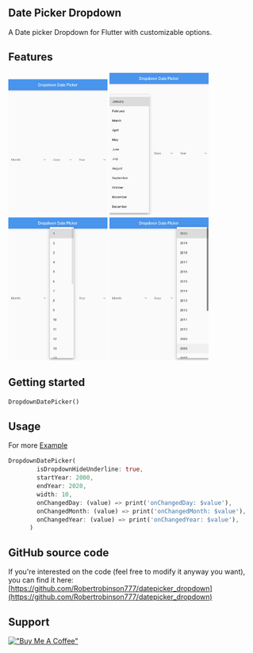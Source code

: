 <!--
This README describes the package. If you publish this package to pub.dev,
this README's contents appear on the landing page for your package.

For information about how to write a good package README, see the guide for
[writing package pages](https://dart.dev/guides/libraries/writing-package-pages).

For general information about developing packages, see the Dart guide for
[creating packages](https://dart.dev/guides/libraries/create-library-packages)
and the Flutter guide for
[developing packages and plugins](https://flutter.dev/developing-packages).
-->

## Date Picker Dropdown

A Date picker Dropdown for Flutter with customizable options.

## Features

<p float="left">

<img src="mainview.png" alt="Main View" width="200"/>
<img src="monthview.png" alt="monthview" width="200"/>
<img src="dateview.png" alt="dateview" width="200"/>
<img src="yearview.png" alt="yearview" width="200"/>
</p>

## Getting started

```dart
DropdownDatePicker()
```

## Usage

For more [Example](https://github.com/Robertrobinson777/datepicker_dropdown/tree/master/example)

```dart
DropdownDatePicker(
        isDropdownHideUnderline: true,
        startYear: 2000,
        endYear: 2020,
        width: 10,
        onChangedDay: (value) => print('onChangedDay: $value'),
        onChangedMonth: (value) => print('onChangedMonth: $value'),
        onChangedYear: (value) => print('onChangedYear: $value'),
      )
```

## GitHub source code

If you're interested on the code (feel free to modify it anyway you want), you can find it here: [https://github.com/Robertrobinson777/datepicker_dropdown](https://github.com/Robertrobinson777/datepicker_dropdown)

## Support

[!["Buy Me A Coffee"](https://www.buymeacoffee.com/assets/img/custom_images/orange_img.png)](https://www.buymeacoffee.com/robertrobinsonr)
